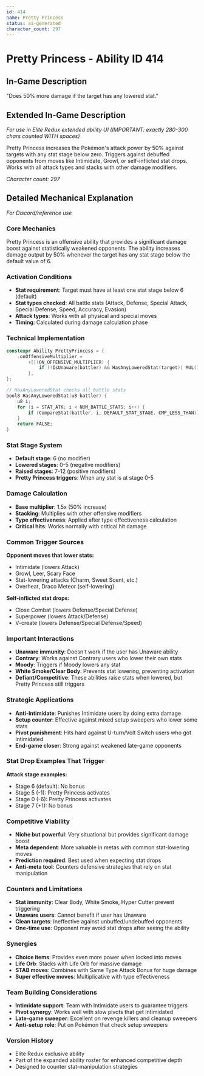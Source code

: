 ```yaml
---
id: 414
name: Pretty Princess
status: ai-generated
character_count: 297
---
```


# Pretty Princess - Ability ID 414

## In-Game Description
"Does 50% more damage if the target has any lowered stat."

## Extended In-Game Description
*For use in Elite Redux extended ability UI (IMPORTANT: exactly 280-300 chars counted WITH spaces)*

Pretty Princess increases the Pokémon's attack power by 50% against targets with any stat stage below zero. Triggers against debuffed opponents from moves like Intimidate, Growl, or self-inflicted stat drops. Works with all attack types and stacks with other damage modifiers.

*Character count: 297*

## Detailed Mechanical Explanation
*For Discord/reference use*

### Core Mechanics
Pretty Princess is an offensive ability that provides a significant damage boost against statistically weakened opponents. The ability increases damage output by 50% whenever the target has any stat stage below the default value of 6.

### Activation Conditions
- **Stat requirement**: Target must have at least one stat stage below 6 (default)
- **Stat types checked**: All battle stats (Attack, Defense, Special Attack, Special Defense, Speed, Accuracy, Evasion)
- **Attack types**: Works with all physical and special moves
- **Timing**: Calculated during damage calculation phase

### Technical Implementation
```c
constexpr Ability PrettyPrincess = {
    .onOffensiveMultiplier =
        +[](ON_OFFENSIVE_MULTIPLIER) {
            if (!IsUnaware(battler) && HasAnyLoweredStat(target)) MUL(1.5);
        },
};

// HasAnyLoweredStat checks all battle stats
bool8 HasAnyLoweredStat(u8 battler) {
    u8 i;
    for (i = STAT_ATK; i < NUM_BATTLE_STATS; i++) {
        if (CompareStat(battler, i, DEFAULT_STAT_STAGE, CMP_LESS_THAN)) return TRUE;
    }
    return FALSE;
}
```

### Stat Stage System
- **Default stage**: 6 (no modifier)
- **Lowered stages**: 0-5 (negative modifiers)
- **Raised stages**: 7-12 (positive modifiers)
- **Pretty Princess triggers**: When any stat is at stage 0-5

### Damage Calculation
- **Base multiplier**: 1.5x (50% increase)
- **Stacking**: Multiplies with other offensive modifiers
- **Type effectiveness**: Applied after type effectiveness calculation
- **Critical hits**: Works normally with critical hit damage

### Common Trigger Sources
**Opponent moves that lower stats:**
- Intimidate (lowers Attack)
- Growl, Leer, Scary Face
- Stat-lowering attacks (Charm, Sweet Scent, etc.)
- Overheat, Draco Meteor (self-lowering)

**Self-inflicted stat drops:**
- Close Combat (lowers Defense/Special Defense)
- Superpower (lowers Attack/Defense)
- V-create (lowers Defense/Special Defense/Speed)

### Important Interactions
- **Unaware immunity**: Doesn't work if the user has Unaware ability
- **Contrary**: Works against Contrary users who lower their own stats
- **Moody**: Triggers if Moody lowers any stat
- **White Smoke/Clear Body**: Prevents stat lowering, preventing activation
- **Defiant/Competitive**: These abilities raise stats when lowered, but Pretty Princess still triggers

### Strategic Applications
- **Anti-Intimidate**: Punishes Intimidate users by doing extra damage
- **Setup counter**: Effective against mixed setup sweepers who lower some stats
- **Pivot punishment**: Hits hard against U-turn/Volt Switch users who got Intimidated
- **End-game closer**: Strong against weakened late-game opponents

### Stat Drop Examples That Trigger
**Attack stage examples:**
- Stage 6 (default): No bonus
- Stage 5 (-1): Pretty Princess activates
- Stage 0 (-6): Pretty Princess activates
- Stage 7 (+1): No bonus

### Competitive Viability
- **Niche but powerful**: Very situational but provides significant damage boost
- **Meta dependent**: More valuable in metas with common stat-lowering moves
- **Prediction required**: Best used when expecting stat drops
- **Anti-meta tool**: Counters defensive strategies that rely on stat manipulation

### Counters and Limitations
- **Stat immunity**: Clear Body, White Smoke, Hyper Cutter prevent triggering
- **Unaware users**: Cannot benefit if user has Unaware
- **Clean targets**: Ineffective against unbuffed/undebuffed opponents  
- **One-time use**: Opponent may avoid stat drops after seeing the ability

### Synergies
- **Choice items**: Provides even more power when locked into moves
- **Life Orb**: Stacks with Life Orb for massive damage
- **STAB moves**: Combines with Same Type Attack Bonus for huge damage
- **Super effective moves**: Multiplicative with type effectiveness

### Team Building Considerations
- **Intimidate support**: Team with Intimidate users to guarantee triggers
- **Pivot synergy**: Works well with slow pivots that get Intimidated
- **Late-game sweeper**: Excellent on revenge killers and cleanup sweepers
- **Anti-setup role**: Put on Pokémon that check setup sweepers

### Version History
- Elite Redux exclusive ability
- Part of the expanded ability roster for enhanced competitive depth
- Designed to counter stat-manipulation strategies